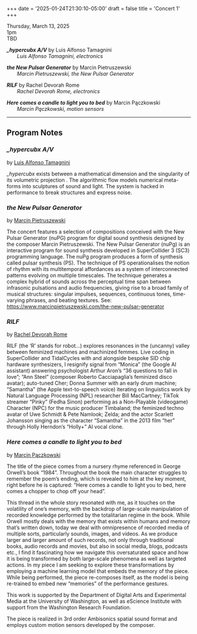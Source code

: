 
+++
date = '2025-01-24T21:30:10-05:00'
draft = false
title = 'Concert 1'
+++

Thursday, March 13, 2025  
1pm  
TBD


***_hypercubx A/V*** by Luis Alfonso Tamagnini  
&emsp;&emsp;*Luis Alfonso Tamagnini, electronics*  



***the New Pulsar Generator*** by Marcin Pietruszewski  
&emsp;&emsp;*Marcin Pietruszewski, the New Pulsar Generator*  



***RILF*** by Rachel Devorah Rome  
&emsp;&emsp;*Rachel Devorah Rome, electronics*  



***Here comes a candle to light you to bed*** by Marcin Pączkowski  
&emsp;&emsp;*Marcin Pączkowski, motion sensors*  

---

## Program Notes

### *_hypercubx A/V*

by [Luis Alfonso Tamagnini](/bios/#luis-alfonso-tamagnini)

*_hypercubx* exists between a mathematical dimension and the singularity of its volumetric projection . The algorithmic flow models numerical meta-forms into sculptures of sound and light. The system is hacked in performance to break structures and express noise.

### *the New Pulsar Generator*

by [Marcin Pietruszewski](/bios/#marcin-pietruszewski)

The concert features a selection of compositions conceived with the New Pulsar Generator (nuPG) program for digital sound synthesis designed by the composer Marcin Pietruszewski. The New Pulsar Generator (nuPg) is an interactive program for sound synthesis developed in SuperCollider 3 (SC3) programming language. The nuPg program produces a form of synthesis called pulsar synthesis (PS). The technique of PS operationalises the notion of rhythm with its multitemporal affordances as a system of interconnected patterns evolving on multiple timescales. The technique generates a complex hybrid of sounds across the perceptual time span between infrasonic pulsations and audio frequencies, giving rise to a broad family of musical structures: singular impulses, sequences, continuous tones, time-varying phrases, and beating textures. See: https://www.marcinpietruszewski.com/the-new-pulsar-generator

### *RILF*

by [Rachel Devorah Rome](/bios/#rachel-devorah-rome)

RILF (the ‘R’ stands for robot…) explores resonances in the (uncanny) valley between feminized machines and machinized femmes. Live coding in SuperCollider and TidalCycles with and alongside bespoke SID chip hardware synthesizers, I resignify signal from “Monica” (the Google AI assistant) answering psychologist Arthur Aron’s “36 questions to fall in love”; “Ann Steel” (composer Roberto Cacciapaglia’s feminized disco avatar); auto-tuned Cher; Donna Summer with an early drum machine; “Samantha” (the Apple text-to-speech voice) iterating on linguistics work by Natural Language Processing (NPL) researcher Bill MacCartney; TikTok streamer “Pinky” (Fedha Sinon) performing as a Non-Playable (videogame) Character (NPC) for the music producer Timbaland; the feminized techno avatar of Uwe Schmidt & Pete Namlook; Zelda; and the actor Scarlett Johansson singing as the character “Samantha” in the 2013 film “her” through Holly Herndon’s “Holly+” AI vocal clone.

### *Here comes a candle to light you to bed*

by [Marcin Pączkowski](/bios/#marcin-pączkowski)

The title of the piece comes from a nursery rhyme referenced in George Orwell’s book “1984”. Throughout the book the main character struggles to remember the poem’s ending, which is revealed to him at the key moment, right before he is captured: “Here comes a candle to light you to bed, here comes a chopper to chop off your head”.

This thread in the whole story resonated with me, as it touches on the volatility of one’s memory, with the backdrop of large-scale manipulation of recorded knowledge performed by the totalitarian regime in the book. While Orwell mostly deals with the memory that exists within humans and memory that’s written down, today we deal with omnipresence of recorded media of multiple sorts, particularly sounds, images, and videos. As we produce larger and larger amount of such records, not only through traditional books, audio records and movies, but also in social media, blogs, podcasts etc., I find it fascinating how we navigate this oversaturated space and how it is being transformed by both large-scale phenomena as well as targeted actions. In my piece I am seeking to explore these transformations by employing a machine learning model that embeds the memory of the piece. While being performed, the piece re-composes itself, as the model is being re-trained to embed new “memories” of the performance gestures.

This work is supported by the Department of Digital Arts and Experimental Media at the University of Washington, as well as eScience Institute with support from the Washington Research Foundation.

The piece is realized in 3rd order Ambisonics spatial sound format and employs custom motion sensors developed by the composer.

